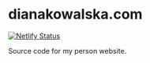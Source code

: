 # dianakowalska.com

[![Netlify Status](https://api.netlify.com/api/v1/badges/4a911212-9976-4bb7-a929-01c886e7b17b/deploy-status)](https://app.netlify.com/sites/dianakowalska/deploys)

Source code for my person website.
